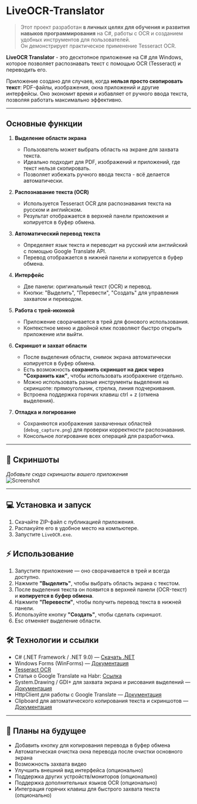 # LiveOCR-Translator

> Этот проект разработан **в личных целях для обучения и развития навыков программирования** на C#, работы с OCR и созданием удобных инструментов для пользователей.  
> Он демонстрирует практическое применение Tesseract OCR.

**LiveOCR Translator** - это десктопное приложение на C# для Windows, которое позволяет распознавать текст с помощью OCR (Tesseract) и переводить его.

Приложение создано для случаев, когда **нельзя просто скопировать текст**: PDF-файлы, изображения, окна приложений и другие интерфейсы. Оно экономит время и избавляет от ручного ввода текста, позволяя работать максимально эффективно.

---

## Основные функции

1. **Выделение области экрана**  
   - Пользователь может выбрать область на экране для захвата текста.
   - Идеально подходит для PDF, изображений и приложений, где текст нельзя скопировать.  
   - Позволяет избежать ручного ввода текста - всё делается автоматически.  

2. **Распознавание текста (OCR)**  
   - Используется Tesseract OCR для распознавания текста на русском и английском.  
   - Результат отображается в верхней панели приложения и копируется в буфер обмена.  

3. **Автоматический перевод текста**  
   - Определяет язык текста и переводит на русский или английский с помощью Google Translate API.  
   - Перевод отображается в нижней панели и копируется в буфер обмена.  

4. **Интерфейс**  
   - Две панели: оригинальный текст (OCR) и перевод.  
   - Кнопки: "Выделить", "Перевести", "Создать" для управления захватом и переводом.  

5. **Работа с трей-иконкой**  
   - Приложение сворачивается в трей для фонового использования.  
   - Контекстное меню и двойной клик позволяют быстро открыть приложение или выйти.  

6. **Скриншот и захват области**  
   - После выделения области, снимок экрана автоматически копируется в буфер обмена.
   - Есть возможность **сохранить скриншот на диск через "Сохранить как"**, чтобы использовать изображение отдельно.  
   - Можно использовать разные инструменты выделения на скриншоте: прямоугольник, стрелка, линия подчеркивания.
   - Встроена поддержка горячих клавиш ctrl + z (отмена выделения).
  
7. **Отладка и логирование**  
   - Сохраняются изображения захваченных областей (`debug_capture.png`) для проверки корректности распознавания.  
   - Консольное логирование всех операций для разработчика.  

---

## 📸 Скриншоты
*Добавьте сюда скриншоты вашего приложения*  
![Screenshot](screenshot.png)

---

## 💻 Установка и запуск

1. Скачайте ZIP-файл с публикацией приложения.  
2. Распакуйте его в удобное место на компьютере.  
3. Запустите `LiveOCR.exe`.  


## ⚡ Использование

1. Запустите приложение — оно сворачивается в трей и всегда доступно.  
2. Нажмите **"Выделить"**, чтобы выбрать область экрана с текстом.  
3. После выделения текста он появится в верхней панели (OCR-текст) и **копируется в буфер обмена**.  
4. Нажмите **"Перевести"**, чтобы получить перевод текста в нижней панели.  
5. Используйте кнопку **"Создать"**, чтобы  сделать скриншот.  
6. Esc отменяет выделение области.

## 🛠 Технологии и ссылки

- C# (.NET Framework / .NET 9.0) — [Скачать .NET](https://dotnet.microsoft.com/ru-ru/download/dotnet/9.0)  
- Windows Forms (WinForms) — [Документация](https://learn.microsoft.com/ru-ru/dotnet/desktop/winforms/?view=netdesktop-7.0)  
- [Tesseract OCR](https://github.com/tesseract-ocr/tesseract/releases)  
- Статья о Google Translate на Habr: [Ссылка](https://habr.com/ru/news/599037/)  
- System.Drawing / GDI+ для захвата экрана и рисования выделений — [Документация](https://learn.microsoft.com/ru-ru/dotnet/desktop/winforms/advanced/graphics-and-drawing?view=netdesktop-7.0)  
- HttpClient для работы с Google Translate — [Документация](https://learn.microsoft.com/ru-ru/dotnet/api/system.net.http.httpclient?view=net-7.0)  
- Clipboard для автоматического копирования текста и скриншотов — [Документация](https://learn.microsoft.com/ru-ru/dotnet/api/system.windows.forms.clipboard?view=windowsdesktop-7.0)  

---


## 🔮 Планы на будущее

- Добавить кнопку для копирования перевода в буфер обмена  
- Автоматическая очистка окна перевода после очистки основного экрана
- Возможность захвата видео  
- Улучшить внешний вид интерфейса (опционально)  
- Поддержка других устройств/мониторов (опционально)  
- Поддержка дополнительных языков OCR (опционально)  
- Интеграция горячих клавиш для быстрого захвата текста (опционально)
